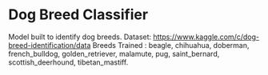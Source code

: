 # Dog Breed Classifier
Model built to identify dog breeds.
Dataset: https://www.kaggle.com/c/dog-breed-identification/data
Breeds Trained : beagle, chihuahua, doberman,
french_bulldog, golden_retriever, malamute, pug, saint_bernard, scottish_deerhound,
tibetan_mastiff.
